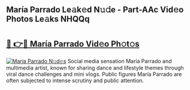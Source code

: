 ## María Parrado Le𝚊k𝚎d N𝚞𝚍e - Part-AAc Vid𝚎o Photos Le𝚊ks NHQQq

# <h2><a href="http://fbcm2pr.evod.top/?m=Mar%c3%ada+Parrado">🔗 👉🔴 María Parrado Vid𝚎o Ph𝚘t𝚘s</a></h2>

[![María Parrado N𝚞d𝚎s](https://i.imgur.com/8V9OHl7.gif)](http://fbcm2pr.evod.top/?m=Mar%c3%ada+Parrado)
Social media sensation María Parrado and multimedia artist, known for sharing dance and lifestyle themes through viral dance challenges and mini vlogs. Public figures María Parrado are often subjected to intense scrutiny and public attention. 
